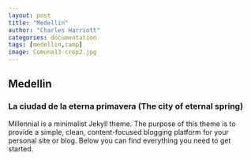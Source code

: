 ```yaml
---
layout: post
title: "Medellin"
author: "Charles Harriott"
categories: documentation
tags: [medellin,camp]
image: Comuna13-crop2.jpg
---
```



## Medellin
### La ciudad de la eterna primavera (The city of eternal spring)

Millennial is a minimalist Jekyll theme. The purpose of this theme is to provide a simple, clean, content-focused blogging platform for your personal site or blog. Below you can find everything you need to get started.

